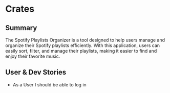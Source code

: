 # Crates 

## Summary
The Spotify Playlists Organizer is a tool designed to help users manage and organize their Spotify playlists efficiently. 
With this application, users can easily sort, filter, and manage their playlists, making it easier to find and enjoy their favorite music.

## User & Dev Stories
- As a User I should be able to log in



